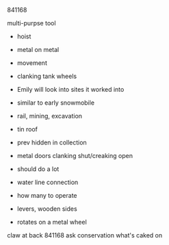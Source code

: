 841168

multi-purpse tool
- hoist
- metal on metal
- movement
- clanking tank wheels


- Emily will look into sites it worked into
- similar to early snowmobile
- rail, mining, excavation
- tin roof
- prev hidden in collection
- metal doors clanking shut/creaking open
- should do a lot 
- water line connection
- how many to operate
- levers, wooden sides
- rotates on a metal wheel



claw at back
841168
ask conservation what's caked on
